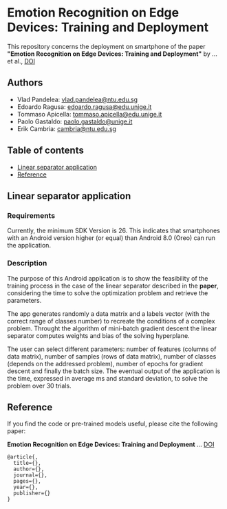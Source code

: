 # Emotion Recognition on Edge Devices: Training and Deployment
This repository concerns the deployment on smartphone of the paper **"Emotion Recognition on Edge Devices: Training and Deployment"** by ... et al., [DOI](...)

## Authors
* Vlad Pandelea: vlad.pandelea@ntu.edu.sg
* Edoardo Ragusa: edoardo.ragusa@edu.unige.it
* Tommaso Apicella: tommaso.apicella@edu.unige.it
* Paolo Gastaldo: paolo.gastaldo@unige.it
* Erik Cambria: cambria@ntu.edu.sg

## Table of contents
* [Linear separator application](#linear-separator-application)
* [Reference](#reference)

## Linear separator application
### Requirements
Currently, the minimum SDK Version is 26. This indicates that smartphones with an Android version higher (or equal) than Android 8.0 (Oreo) can run the application. 

### Description
The purpose of this Android application is to show the feasibility of the training process in the case of the linear separator described in the **paper**, considering the time to solve the optimization problem and retrieve the parameters.

The app generates randomly a data matrix and a labels vector (with the correct range of classes number) to recreate the conditions of a complex problem.
Throught the algorithm of mini-batch gradient descent the linear separator computes weights and bias of the solving hyperplane.

The user can select different parameters: number of features (columns of data matrix), number of samples (rows of data matrix), number of classes (depends on the addressed problem), number of epochs for gradient descent and finally the batch size. The eventual output of the application is the time, expressed in average ms and standard deviation, to solve the problem over 30 trials.
 
## Reference
If you find the code or pre-trained models useful, please cite the following paper:

**Emotion Recognition on Edge Devices: Training and Deployment** ... [DOI](...)

    @article{,
      title={},
      author={},
      journal={},
      pages={},
      year={},
      publisher={}
    }

